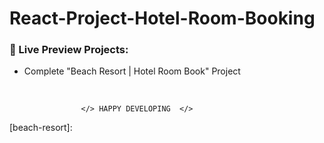 # React-Project-Hotel-Room-Booking

### 🔰 Live Preview Projects:

- Complete "Beach Resort | Hotel Room Book" Project 

<br />

                    </> HAPPY DEVELOPING  </>

<!-- project link -->

[beach-resort]: 
